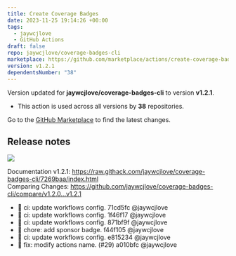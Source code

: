 ```yaml
---
title: Create Coverage Badges
date: 2023-11-25 19:14:26 +00:00
tags:
  - jaywcjlove
  - GitHub Actions
draft: false
repo: jaywcjlove/coverage-badges-cli
marketplace: https://github.com/marketplace/actions/create-coverage-badges
version: v1.2.1
dependentsNumber: "38"
---
```



Version updated for **jaywcjlove/coverage-badges-cli** to version **v1.2.1**.
- This action is used across all versions by **38** repositories.

Go to the [GitHub Marketplace](https://github.com/marketplace/actions/create-coverage-badges) to find the latest changes.

## Release notes

[![](https://img.shields.io/badge/Open%20in-unpkg-blue)](https://uiwjs.github.io/npm-unpkg/#/pkg/coverage-badges-cli@1.2.1/file/README.md)

Documentation v1.2.1: https://raw.githack.com/jaywcjlove/coverage-badges-cli/7269baa/index.html  
Comparing Changes: https://github.com/jaywcjlove/coverage-badges-cli/compare/v1.2.0...v1.2.1  

- 💢 ci: update workflows config. 71cd5fc @jaywcjlove
- 💢 ci: update workflows config. 1f46f17 @jaywcjlove
- 💢 ci: update workflows config. 871bf9f @jaywcjlove
- 💄 chore: add sponsor badge. f44f105 @jaywcjlove
- 💢 ci: update workflows config. e815234 @jaywcjlove
- 🐞 fix: modify actions name. (#29) a010bfc @jaywcjlove
